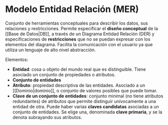 # Modelo Entidad Relación (MER)
 Conjunto de herramientas conceptuales para describir los datos, sus relaciones y restricciones.
 Permite especificar el **diseño conceptual** de la [[Base de Datos|DB]], a través de un Diagrama Entidad Relación (DER) y especificaciones de **restricciones** que no se puedan expresar con los elementos del diagrama.
 Facilita la comunicación con el usuario ya que utiliza un lenguaje de alto nivel abstracción.

Elementos:
- **Entidad**: cosa u objeto del mundo real que es distinguible. Tiene asociado un conjunto de propiedades o atributos.
- **Conjunto de entidades**
- **Atributo**: propiedad descriptiva de las entidades. Asociado a un [[Dominio|dominio]], o conjunto de valores posibles que puede tomar.
- **Clave de un conjunto de entidades**: conjunto minimal (no tiene atributos redundantes) de atributos que permite distinguir unívocamente a una entidad de otra. Puede haber varias **claves candidatas** asociadas a un conjunto de entidades. Se elige una, denominada **clave primaria**, y se la denota subrayando sus atributos.
